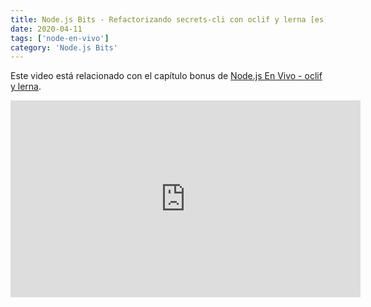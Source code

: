 ```yaml
---
title: Node.js Bits - Refactorizando secrets-cli con oclif y lerna [es]
date: 2020-04-11
tags: ['node-en-vivo']
category: 'Node.js Bits'
---
```

Este video está relacionado con el capítulo bonus de [Node.js En Vivo - oclif y lerna](https://www.youtube.com/watch?v=X27FmHwnj8g).

<iframe class="mt-2" width="560" height="315" src="https://www.youtube.com/embed/GNZfjW2Z8Oo" title="YouTube video player" frameborder="0" allow="accelerometer; autoplay; clipboard-write; encrypted-media; gyroscope; picture-in-picture" allowfullscreen></iframe>
